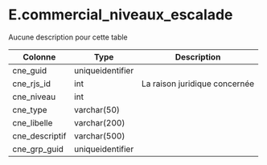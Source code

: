# E.commercial_niveaux_escalade

Aucune description pour cette table

Colonne|Type|Description
---|---|---
cne_guid|uniqueidentifier|
cne_rjs_id|int|La raison juridique concernée 
cne_niveau|int|
cne_type|varchar(50)|
cne_libelle|varchar(200)|
cne_descriptif|varchar(500)|
cne_grp_guid|uniqueidentifier|
